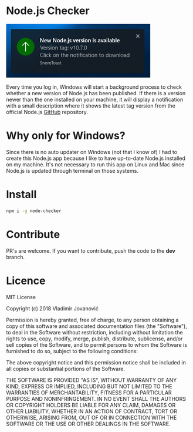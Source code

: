 # Node.js Checker

![img](./img/toaster.png)

Every time you log in, Windows will start a background process to check whether a new version of Node.js has been published. If there is a version newer than the one installed on your machine, it will display a notification with a small description where it shows the latest tag version from the official Node.js [GitHub](https://github.com/nodejs/node) repository.

# Why only for Windows?

Since there is no auto updater on Windows (not that I know of) I had to create this Node.js app because I like to have up-to-date Node.js installed on my machine. It's not necessary to run this app on Linux and Mac since Node.js is updated through terminal on those systems.

# Install

```bash
npm i -g node-checker
```

# Contribute

PR's are welcome. If you want to contribute, push the code to the **dev** branch.

# Licence

MIT License

Copyright (c) 2018 Vladimir Jovanović

Permission is hereby granted, free of charge, to any person obtaining a copy
of this software and associated documentation files (the "Software"), to deal
in the Software without restriction, including without limitation the rights
to use, copy, modify, merge, publish, distribute, sublicense, and/or sell
copies of the Software, and to permit persons to whom the Software is
furnished to do so, subject to the following conditions:

The above copyright notice and this permission notice shall be included in all
copies or substantial portions of the Software.

THE SOFTWARE IS PROVIDED "AS IS", WITHOUT WARRANTY OF ANY KIND, EXPRESS OR
IMPLIED, INCLUDING BUT NOT LIMITED TO THE WARRANTIES OF MERCHANTABILITY,
FITNESS FOR A PARTICULAR PURPOSE AND NONINFRINGEMENT. IN NO EVENT SHALL THE
AUTHORS OR COPYRIGHT HOLDERS BE LIABLE FOR ANY CLAIM, DAMAGES OR OTHER
LIABILITY, WHETHER IN AN ACTION OF CONTRACT, TORT OR OTHERWISE, ARISING FROM,
OUT OF OR IN CONNECTION WITH THE SOFTWARE OR THE USE OR OTHER DEALINGS IN THE
SOFTWARE.